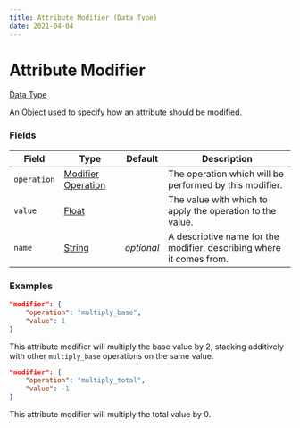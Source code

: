```yaml
---
title: Attribute Modifier (Data Type)
date: 2021-04-04
---
```


# Attribute Modifier

[Data Type](../data_types.md)

An [Object](object.md) used to specify how an attribute should be modified.

### Fields

Field       | Type                                        | Default    | Description
------------| --------------------------------------------|------------|------------
`operation` | [Modifier Operation](modifier_operation.md) |            | The operation which will be performed by this modifier.
`value`     | [Float](float.md)                           |            | The value with which to apply the operation to the value.
`name`      | [String](string.md)                         | _optional_ | A descriptive name for the modifier, describing where it comes from.

### Examples

```json
"modifier": {
    "operation": "multiply_base",
    "value": 1
}
```

This attribute modifier will multiply the base value by 2, stacking additively with other `multiply_base` operations on the same value.
<br>

```json
"modifier": {
	"operation": "multiply_total",
	"value": -1
}
```

This attribute modifier will multiply the total value by 0.
